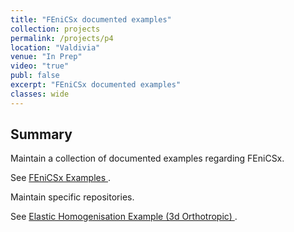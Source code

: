 ```yaml
---
title: "FEniCSx documented examples"
collection: projects
permalink: /projects/p4
location: "Valdivia"
venue: "In Prep"
video: "true"
publ: false
excerpt: "FEniCSx documented examples"
classes: wide
---
```



## Summary
Maintain a collection of documented examples regarding FEniCSx. 

See <a href="https://uwemuehlich.github.io/FEniCSxDocumentedExamplesUACh/html/" class="uline" target="_blank">FEniCSx Examples </a> .  

Maintain specific repositories.

See <a href="https://github.com/UweMuehlich/Elastic_Homogenization3D_Orthotropic" class="uline" target="_blank">Elastic Homogenisation Example (3d Orthotropic) </a> .  
